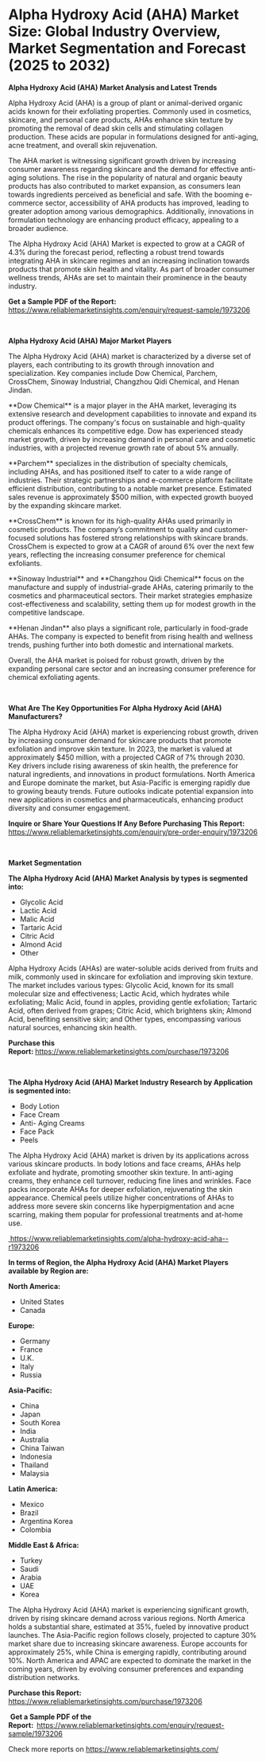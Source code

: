 <p><h1>Alpha Hydroxy Acid (AHA) Market Size: Global Industry Overview, Market Segmentation and Forecast (2025 to 2032)</h1></p><p><strong>Alpha Hydroxy Acid (AHA) Market Analysis and Latest Trends</strong></p>
<p><p>Alpha Hydroxy Acid (AHA) is a group of plant or animal-derived organic acids known for their exfoliating properties. Commonly used in cosmetics, skincare, and personal care products, AHAs enhance skin texture by promoting the removal of dead skin cells and stimulating collagen production. These acids are popular in formulations designed for anti-aging, acne treatment, and overall skin rejuvenation.</p><p>The AHA market is witnessing significant growth driven by increasing consumer awareness regarding skincare and the demand for effective anti-aging solutions. The rise in the popularity of natural and organic beauty products has also contributed to market expansion, as consumers lean towards ingredients perceived as beneficial and safe. With the booming e-commerce sector, accessibility of AHA products has improved, leading to greater adoption among various demographics. Additionally, innovations in formulation technology are enhancing product efficacy, appealing to a broader audience.</p><p>The Alpha Hydroxy Acid (AHA) Market is expected to grow at a CAGR of 4.3% during the forecast period, reflecting a robust trend towards integrating AHA in skincare regimes and an increasing inclination towards products that promote skin health and vitality. As part of broader consumer wellness trends, AHAs are set to maintain their prominence in the beauty industry.</p></p>
<p><strong>Get a Sample PDF of the Report:&nbsp;</strong> <a href="https://www.reliablemarketinsights.com/enquiry/request-sample/1973206?utm_campaign=2943&utm_medium=2&utm_source=Github&utm_content=ia&utm_term=03042025&utm_id=alpha-hydroxy-acid-aha">https://www.reliablemarketinsights.com/enquiry/request-sample/1973206</a></p>
<p>&nbsp;</p>
<p><strong>Alpha Hydroxy Acid (AHA) Major Market Players</strong></p>
<p><p>The Alpha Hydroxy Acid (AHA) market is characterized by a diverse set of players, each contributing to its growth through innovation and specialization. Key companies include Dow Chemical, Parchem, CrossChem, Sinoway Industrial, Changzhou Qidi Chemical, and Henan Jindan.</p><p>**Dow Chemical** is a major player in the AHA market, leveraging its extensive research and development capabilities to innovate and expand its product offerings. The company's focus on sustainable and high-quality chemicals enhances its competitive edge. Dow has experienced steady market growth, driven by increasing demand in personal care and cosmetic industries, with a projected revenue growth rate of about 5% annually.</p><p>**Parchem** specializes in the distribution of specialty chemicals, including AHAs, and has positioned itself to cater to a wide range of industries. Their strategic partnerships and e-commerce platform facilitate efficient distribution, contributing to a notable market presence. Estimated sales revenue is approximately $500 million, with expected growth buoyed by the expanding skincare market.</p><p>**CrossChem** is known for its high-quality AHAs used primarily in cosmetic products. The company’s commitment to quality and customer-focused solutions has fostered strong relationships with skincare brands. CrossChem is expected to grow at a CAGR of around 6% over the next few years, reflecting the increasing consumer preference for chemical exfoliants.</p><p>**Sinoway Industrial** and **Changzhou Qidi Chemical** focus on the manufacture and supply of industrial-grade AHAs, catering primarily to the cosmetics and pharmaceutical sectors. Their market strategies emphasize cost-effectiveness and scalability, setting them up for modest growth in the competitive landscape.</p><p>**Henan Jindan** also plays a significant role, particularly in food-grade AHAs. The company is expected to benefit from rising health and wellness trends, pushing further into both domestic and international markets.</p><p>Overall, the AHA market is poised for robust growth, driven by the expanding personal care sector and an increasing consumer preference for chemical exfoliating agents.</p></p>
<p>&nbsp;</p>
<p><strong>What Are The Key Opportunities For Alpha Hydroxy Acid (AHA) Manufacturers?</strong></p>
<p><p>The Alpha Hydroxy Acid (AHA) market is experiencing robust growth, driven by increasing consumer demand for skincare products that promote exfoliation and improve skin texture. In 2023, the market is valued at approximately $450 million, with a projected CAGR of 7% through 2030. Key drivers include rising awareness of skin health, the preference for natural ingredients, and innovations in product formulations. North America and Europe dominate the market, but Asia-Pacific is emerging rapidly due to growing beauty trends. Future outlooks indicate potential expansion into new applications in cosmetics and pharmaceuticals, enhancing product diversity and consumer engagement.</p></p>
<p><strong>Inquire or Share Your Questions If Any Before Purchasing This Report:</strong> <a href="https://www.reliablemarketinsights.com/enquiry/pre-order-enquiry/1973206?utm_campaign=2943&utm_medium=2&utm_source=Github&utm_content=ia&utm_term=03042025&utm_id=alpha-hydroxy-acid-aha">https://www.reliablemarketinsights.com/enquiry/pre-order-enquiry/1973206</a></p>
<p>&nbsp;</p>
<p><strong>Market Segmentation</strong></p>
<p><strong>The Alpha Hydroxy Acid (AHA) Market Analysis by types is segmented into:</strong></p>
<p><ul><li>Glycolic Acid</li><li>Lactic Acid</li><li>Malic Acid</li><li>Tartaric Acid</li><li>Citric Acid</li><li>Almond Acid</li><li>Other</li></ul></p>
<p><p>Alpha Hydroxy Acids (AHAs) are water-soluble acids derived from fruits and milk, commonly used in skincare for exfoliation and improving skin texture. The market includes various types: Glycolic Acid, known for its small molecular size and effectiveness; Lactic Acid, which hydrates while exfoliating; Malic Acid, found in apples, providing gentle exfoliation; Tartaric Acid, often derived from grapes; Citric Acid, which brightens skin; Almond Acid, benefiting sensitive skin; and Other types, encompassing various natural sources, enhancing skin health.</p></p>
<p><strong>Purchase this Report:&nbsp;</strong><a href="https://www.reliablemarketinsights.com/purchase/1973206?utm_campaign=2943&utm_medium=2&utm_source=Github&utm_content=ia&utm_term=03042025&utm_id=alpha-hydroxy-acid-aha">https://www.reliablemarketinsights.com/purchase/1973206</a></p>
<p>&nbsp;</p>
<p><strong>The Alpha Hydroxy Acid (AHA) Market Industry Research by Application is segmented into:</strong></p>
<p><ul><li>Body Lotion</li><li>Face Cream</li><li>Anti- Aging Creams</li><li>Face Pack</li><li>Peels</li></ul></p>
<p><p>The Alpha Hydroxy Acid (AHA) market is driven by its applications across various skincare products. In body lotions and face creams, AHAs help exfoliate and hydrate, promoting smoother skin texture. In anti-aging creams, they enhance cell turnover, reducing fine lines and wrinkles. Face packs incorporate AHAs for deeper exfoliation, rejuvenating the skin appearance. Chemical peels utilize higher concentrations of AHAs to address more severe skin concerns like hyperpigmentation and acne scarring, making them popular for professional treatments and at-home use.</p></p>
<p><a href="https://www.reliablemarketinsights.com/alpha-hydroxy-acid-aha--r1973206?utm_campaign=2943&utm_medium=2&utm_source=Github&utm_content=ia&utm_term=03042025&utm_id=alpha-hydroxy-acid-aha">&nbsp;https://www.reliablemarketinsights.com/alpha-hydroxy-acid-aha--r1973206</a></p>
<p><strong>In terms of Region, the Alpha Hydroxy Acid (AHA) Market Players available by Region are:</strong></p>
<p>
    <p> <strong> North America: </strong>
        <ul>
            <li>United States</li>
            <li>Canada</li>
        </ul>
        </p> 
    <p> <strong> Europe: </strong>
        <ul>
            <li>Germany</li>
            <li>France</li>
            <li>U.K.</li>
            <li>Italy</li>
            <li>Russia</li>
        </ul>
        </p> 
    <p> <strong> Asia-Pacific: </strong>
        <ul>
            <li>China</li>
            <li>Japan</li>
            <li>South Korea</li>
            <li>India</li>
            <li>Australia</li>
            <li>China Taiwan</li>
            <li>Indonesia</li>
            <li>Thailand</li>
            <li>Malaysia</li>
        </ul>
        </p> 
    <p> <strong> Latin America: </strong>
        <ul>
            <li>Mexico</li>
            <li>Brazil</li>
            <li>Argentina Korea</li>
            <li>Colombia</li>
        </ul>
        </p> 
    <p> <strong> Middle East & Africa: </strong>
        <ul>
            <li>Turkey</li>
            <li>Saudi</li>
            <li>Arabia</li>
            <li>UAE</li>
            <li>Korea</li>
        </ul>
    </p>
    </p>
<p><p>The Alpha Hydroxy Acid (AHA) market is experiencing significant growth, driven by rising skincare demand across various regions. North America holds a substantial share, estimated at 35%, fueled by innovative product launches. The Asia-Pacific region follows closely, projected to capture 30% market share due to increasing skincare awareness. Europe accounts for approximately 25%, while China is emerging rapidly, contributing around 10%. North America and APAC are expected to dominate the market in the coming years, driven by evolving consumer preferences and expanding distribution networks.</p></p>
<p><strong>Purchase this Report: </strong><a href="https://www.reliablemarketinsights.com/purchase/1973206?utm_campaign=2943&utm_medium=2&utm_source=Github&utm_content=ia&utm_term=03042025&utm_id=alpha-hydroxy-acid-aha">https://www.reliablemarketinsights.com/purchase/1973206</a></p>
<p>&nbsp;<strong>Get a Sample PDF of the Report:&nbsp;&nbsp;</strong><a href="https://www.reliablemarketinsights.com/enquiry/request-sample/1973206?utm_campaign=2943&utm_medium=2&utm_source=Github&utm_content=ia&utm_term=03042025&utm_id=alpha-hydroxy-acid-aha">https://www.reliablemarketinsights.com/enquiry/request-sample/1973206</a></p>
<p><strong></strong></p>
<p>Check more reports on <a href="https://www.reliablemarketinsights.com/?utm_campaign=2943&utm_medium=2&utm_source=Github&utm_content=ia&utm_term=03042025&utm_id=alpha-hydroxy-acid-aha">https://www.reliablemarketinsights.com/</a></p>